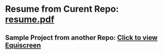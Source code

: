 # Resume from Curent Repo:  [resume.pdf](https://github.com/PsyCas/cuny2x/blob/master/BasnetParakramResume.docx.pdf) #
## Sample Project from another Repo:  [Click to view Equiscreen](https://github.com/PsyCas/EquiScreen) ##
